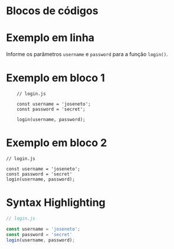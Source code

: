 # Blocos de códigos

# Exemplo em linha

Informe os parâmetros `username` e `password` para a função `login()`.

# Exemplo em bloco 1

        // login.js

        const username = 'joseneto';
        const password = 'secret';

        login(username, password);

# Exemplo em bloco 2

```
// login.js

const username = 'joseneto';
const password = 'secret'
login(username, password);
```

# Syntax Highlighting

```js
// login.js

const username = 'joseneto';
const password = 'secret'
login(username, password);
```